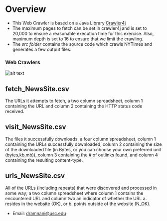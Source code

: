 # Overview

* This Web Crawler is based on a Java Library [Crawler4j](https://github.com/yasserg/crawler4j)
* The maximum pages to fetch can be set in crawler4j and is set to 20,000 to ensure a reasonable execution time for this exercise. Also, maximum depth is set to 16 to ensure that we limit the crawling.
* The *src folder* contains the source code which crawls NYTimes and generates a few output files.
### Web Crawlers
![alt text](https://cdn-images-1.medium.com/max/800/1*0E0-R_1hoqo8mGUtHehlmg.png "Web Crawlers")

## fetch_NewsSite.csv 
The URLs it attempts to fetch, a two column spreadsheet, column 1 containing the URL and
column 2 containing the HTTP status code received. <br/>

## visit_NewsSite.csv
The files it successfully downloads, a four column spreadsheet, column 1 containing the
URLs successfully downloaded, column 2 containing the size of the downloaded file (in
Bytes, or you can choose your own preferred unit (bytes,kb,mb)), column 3 containing
the # of outlinks found, and column 4 containing the resulting content-type. <br/>

## urls_NewsSite.csv
All of the URLs (including repeats) that were discovered and processed in some way; a two
column spreadsheet where column 1 contains the encountered URL and column two an
indicator of whether the URL a. resides in the website (OK), or b. points outside of the
website (N_OK). 

* Email: dramnani@usc.edu
